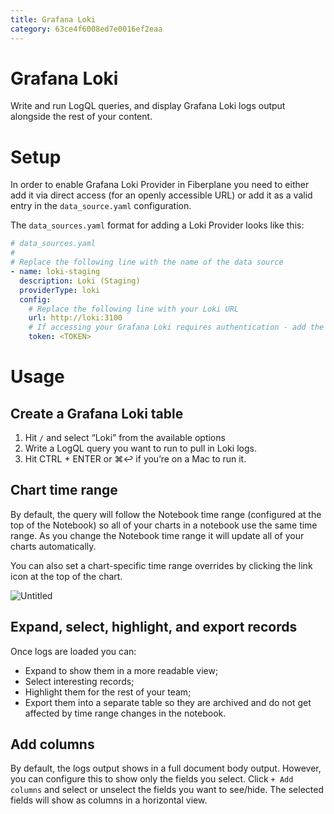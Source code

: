 ```yaml
---
title: Grafana Loki
category: 63ce4f6008ed7e0016ef2eaa
---
```

# Grafana Loki

Write and run LogQL queries, and display Grafana Loki logs output alongside the rest of your content.

# Setup

In order to enable Grafana Loki Provider in Fiberplane you need to either add it via direct access (for an openly accessible URL) or add it as a valid entry in the `data_source.yaml` configuration.

The `data_sources.yaml` format for adding a Loki Provider looks like this:

```yaml
# data_sources.yaml
#
# Replace the following line with the name of the data source
- name: loki-staging
  description: Loki (Staging)
  providerType: loki
  config:
    # Replace the following line with your Loki URL
    url: http://loki:3100
    # If accessing your Grafana Loki requires authentication - add the token (Bearer or Basic) below
    token: <TOKEN>
```

# Usage

## Create a Grafana Loki table

1. Hit `/` and select “Loki” from the available options
2. Write a LogQL query you want to run to pull in Loki logs.
3. Hit CTRL + ENTER or ⌘↩︎ if you’re on a Mac to run it.

## Chart time range

By default, the query will follow the Notebook time range (configured at the top of the Notebook) so all of your charts in a notebook use the same time range. As you change the Notebook time range it will update all of your charts automatically.

You can also set a chart-specific time range overrides by clicking the link icon at the top of the chart.

![Untitled](Elasticsearch%205fb0bc4d48064d71bb85a56ba43fa4e1/Untitled.png)

## Expand, select, highlight, and export records

Once logs are loaded you can:

- Expand to show them in a more readable view;
- Select interesting records;
- Highlight them for the rest of your team;
- Export them into a separate table so they are archived and do not get affected by time range changes in the notebook.

## Add columns

By default, the logs output shows in a full document body output. However, you can configure this to show only the fields you select. Click `+ Add columns` and select or unselect the fields you want to see/hide. The selected fields will show as columns in a horizontal view.
